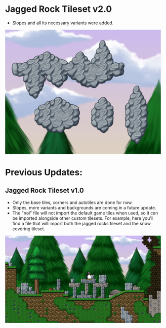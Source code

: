 # Jagged Rock Tileset v2.0
* Slopes and all its necessary variants were added.

![thumb2](https://github.com/Eauix/Super-Tux-Additions/blob/main/Jagged-Rock-Tileset/Thumbnail2.png)

# Previous Updates:
## Jagged Rock Tileset v1.0

* Only the base tiles, corners and autotiles are done for now.
* Slopes, more variants and backgrounds are coming in a future update.
* The "noi" file will not import the default game tiles when used, so it can be imported alongside other custom tilesets. For example, here you'll find a file that will import both the jagged rocks tileset and the snow covering tileset.

![thumb](https://github.com/Eauix/Super-Tux-Additions/blob/main/Jagged-Rock-Tileset/Thumbnail.png)
